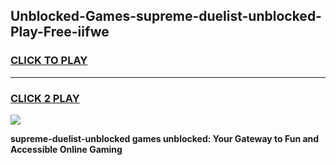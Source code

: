 
## Unblocked-Games-supreme-duelist-unblocked-Play-Free-iifwe
<h3>
<a href="https://premium76.site?title=supreme-duelist-unblocked&ref=21A">CLICK TO PLAY</a></h3>
<hr>

<h3>
<a href="https://premium76.site?title=supreme-duelist-unblocked&ref=21A">CLICK 2 PLAY</a>
  
</h3>

<a href="https://premium76.site?title=supreme-duelist-unblocked&ref=21A"><img src="https://clearcache.store/games.png"></a>


**supreme-duelist-unblocked games unblocked: Your Gateway to Fun and Accessible Online Gaming**
